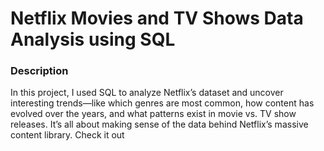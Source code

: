 # Netflix Movies and TV Shows Data Analysis using SQL

### Description
In this project, I used SQL to analyze Netflix’s dataset and uncover interesting trends—like which genres are most common, how content has evolved over the years, and what patterns exist in movie vs. TV show releases. It’s all about making sense of the data behind Netflix’s massive content library. Check it out
